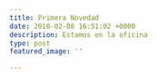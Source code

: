 ```yaml
---
title: Primera Novedad
date: 2018-02-08 16:51:02 +0000
description: Estamos en la oficina
type: post
featured_image: ''

---
```

